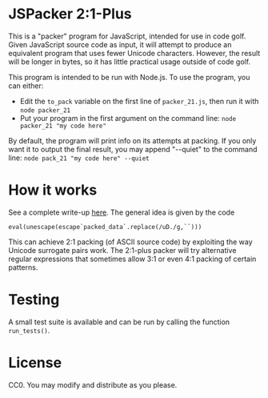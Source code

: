 # JSPacker 2:1-Plus

This is a "packer" program for JavaScript, intended for use in code golf. Given JavaScript source code as input, it will attempt to produce an equivalent program that uses fewer Unicode characters. However, the result will be longer in bytes, so it has little practical usage outside of code golf.

This program is intended to be run with Node.js. To use the program, you can either:
* Edit the `to_pack` variable on the first line of `packer_21.js`, then run it with `node packer_21`
* Put your program in the first argument on the command line: `node packer_21 "my code here"`

By default, the program will print info on its attempts at packing. If you only want it to output the final result, you may append "--quiet" to the command line: `node pack_21 "my code here" --quiet`

# How it works

See a complete write-up [here](https://www.luke-g.com/unicode-packing-in-javascript-the-21-plus-packer/). The general idea is given by the code

```eval(unescape(escape`packed_data`.replace(/uD./g,``)))```

This can achieve 2:1 packing (of ASCII source code) by exploiting the way Unicode surrogate pairs work. The 2:1-plus packer will try alternative regular expressions that sometimes allow 3:1 or even 4:1 packing of certain patterns.

# Testing

A small test suite is available and can be run by calling the function `run_tests()`.

# License

CC0. You may modify and distribute as you please.

